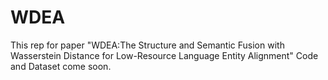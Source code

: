 # WDEA

This rep for paper "WDEA:The Structure and Semantic Fusion with Wasserstein Distance for Low-Resource Language Entity Alignment"
Code and Dataset come soon.
